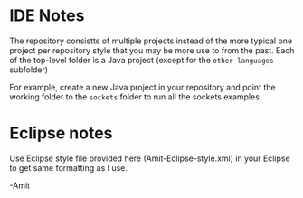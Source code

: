 IDE Notes
=========

The repository consistts of multiple projects instead of the more typical one project per repository
style that you may be more use to from the past. Each of the top-level folder is a Java project
(except for the `other-languages` subfolder)

For example, create a new Java project in your repository and point the working folder to the
`sockets` folder to run all the sockets examples.

Eclipse notes
=============
Use Eclipse style file provided here (Amit-Eclipse-style.xml) in your Eclipse to
get same formatting as I use. 

-Amit
